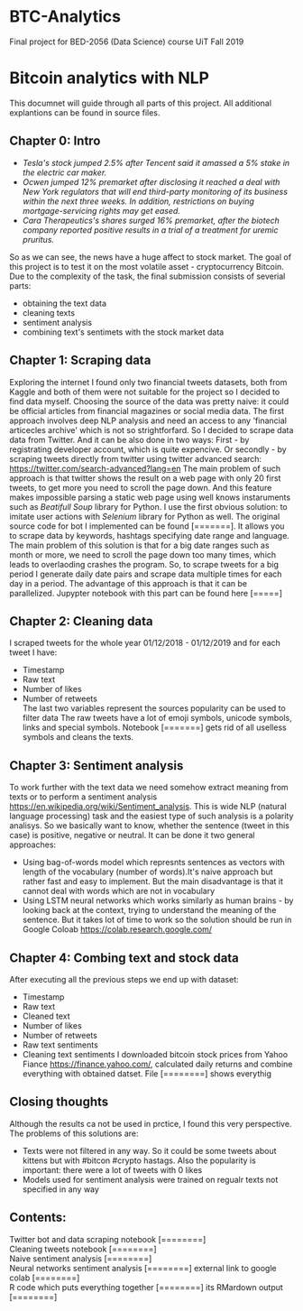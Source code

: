 # BTC-Analytics
Final project for BED-2056 (Data Science) course UiT Fall 2019

# Bitcoin analytics with NLP
This documnet will guide through all parts of this project. All additional explantions can be found in source files.

## Chapter 0: Intro
- *Tesla's stock jumped 2.5% after Tencent said it amassed a 5% stake in the electric car maker.* 
- *Ocwen jumped 12% premarket after disclosing it reached a deal with New York regulators that will end third-party monitoring of its business within the next three weeks. In addition, restrictions on buying mortgage-servicing rights may get eased.*  
- *Cara Therapeutics's shares surged 16% premarket, after the biotech company reported positive results in a trial of a treatment for uremic pruritus.*  
  
So as we can see, the news have a huge affect to stock market. The goal of this project is to test it on the most volatile asset - cryptocurrency Bitcoin. 
Due to the complexity of the task, the final submission consists of severial parts:  
- obtaining the text data  
- cleaning texts  
- sentiment analysis  
- combining text's sentimets with the stock market data  

## Chapter 1: Scraping data
Exploring the internet I found only two financial tweets datasets, both from Kaggle and both of them were not suitable for the project so I decided to find data myself. Choosing the source of the data was pretty naive: it could be official articles from financial magazines or social media data.
The first approach involves deep NLP analysis and need an access to any 'financial articecles archive' which is not so strightforfard. So I decided to scrape data data from Twitter. And it can be also done in two ways: First - by registrating developer account, which is quite expencive. Or secondly - by scraping tweets directly from twitter using twitter advanced search:
https://twitter.com/search-advanced?lang=en
The main problem of such approach is that twitter shows the result on a web page with only 20 first tweets, to get more you need to scroll the page down. And this feature makes impossible parsing a static web page using well knows instaruments such as *Beatifull Soup* library for Python. I use the first obvious solution: to imitate user actions with *Selenium* library for Python as well.
The original source code for bot I implemented can be found [=======]. It allows you to scrape data by keywords, hashtags specifying date range and language. The main problem of this solution is that for a big date ranges such as month or more, we need to scroll the page down too many times, which leads to overlaoding crashes the program. So, to scrape tweets for a big period I generate daily date pairs and scrape data multiple times for each day in a period. The advantage of this approach is that it can be parallelized. Jupypter notebook with this part can be found here [=====]

## Chapter 2: Cleaning data
I scraped tweets for the whole year 01/12/2018 - 01/12/2019 and for each tweet I have:  
- Timestamp  
- Raw text  
- Number of likes  
- Number of retweets  
The last two variables represent the sources popularity can be used to filter data
The raw tweets have a lot of emoji symbols, unicode symbols, links and special symbols.
Notebook [=======] gets rid of all uselless symbols and cleans the texts.

## Chapter 3: Sentiment analysis
To work further with the text data we need somehow extract meaning from texts or to perform a sentiment analysis https://en.wikipedia.org/wiki/Sentiment_analysis. This is wide NLP (natural language processing) task and the easiest type of such analysis is a polarity analisys. So we basically want to know, whether the sentence (tweet in this case) is positive, negative or neutral.
It can be done it two general approaches:  
- Using bag-of-words model which represnts sentences as vectors with length of the vocabulary (number of words).It's naive approach but rather fast and easy to implement. But the main disadvantage is that it cannot deal with words which are not in vocabulary  
- Using LSTM neural networks which works similarly as human brains - by looking back at the context, trying to understand the meaning of the sentence. But it takes lot of time to work so the solution should be run in Google Coloab https://colab.research.google.com/

## Chapter 4: Combing text and stock data

After executing all the previous steps we end up with dataset:
- Timestamp  
- Raw text  
- Cleaned text  
- Number of likes  
- Number of retweets 
- Raw text sentiments
- Cleaning text sentiments
I downloaded bitcoin stock prices from Yahoo Fiance https://finance.yahoo.com/, calculated daily returns and combine everything with obtained datset. File [========] shows everythig

## Closing thoughts
Although the results ca not be used in prctice, I found this very perspective. The problems of this solutions are:
- Texts were not filtered in any way. So it could be some tweets about kittens but with #bitcon #crypto hastags. Also the popularity is important: there were a lot of tweets with 0 likes
- Models used for sentiment analysis were trained on regualr texts not specified in any way  

## Contents:
Twitter bot and data scraping notebook [========]  
Cleaning tweets notebook [========]  
Naive sentiment analysis [========]  
Neural networks sentiment analysis [========] external link to google colab [========]  
R code which puts everything together [========] its RMardown output [========]  

